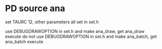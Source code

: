 # PD source ana

set TAURC 12, other parameters all set in set.h

use DEBUGDRAWOPTION in set.h and make ana_draw, get ana_draw execute
do not use DEBUGDRAWOPTION in set.h and make ana_batch, get ana_batch execute

